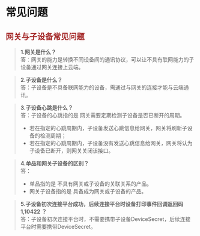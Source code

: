 # 常见问题

## <font color=#A52A2A  >__网关与子设备常见问题__</font>
> __1.网关是什么？__ <br>
> 答：网关的能力是转换不同设备间的通讯协议，可以让不具有联网能力的子设备通过网关连接上云端。

> __2.子设备是什么？__ <br>
> 答：子设备是不具备联网能力的设备，需通过与网关的连接才能与云端通讯。

> __3.子设备心跳是什么？__ <br>
> 答：子设备的心跳指的是 网关需要定期检测子设备是否已断开的周期。<br>
> * 若在指定的心跳周期内，子设备发送心跳信息给网关，网关将刷新子设备的检测周期；<br>
> * 若在指定的心跳周期内，子设备没有发送心跳信息给网关，网关将认为子设备已断开，则网关关闭该接口。<br>

> __4.单品和网关子设备的区别？__ <br>
> 答：
> * 单品指的是 不具有网关或子设备的关联关系的产品。<br>
> * 网关子设备指的是 具备成为网关或子设备的产品。<br>

> __5.子设备初次连接平台成功，后续连接平台时设备打印事件回调返回码 __1,10422__ ？__ <br>
> 答：子设备初次连接平台时，不需要携带子设备DeviceSecret，后续连接平台时需要携带DeviceSecret。 <br>




